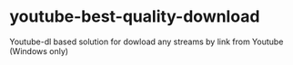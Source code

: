 # youtube-best-quality-download
Youtube-dl based solution for dowload any streams by link from Youtube (Windows only)
